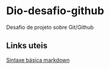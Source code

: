 # Dio-desafio-github
Desafio de projeto sobre Git/Github

## Links uteis
[Sintaxe básica markdown](https://www.markdownguide.org/basic-syntax/)

